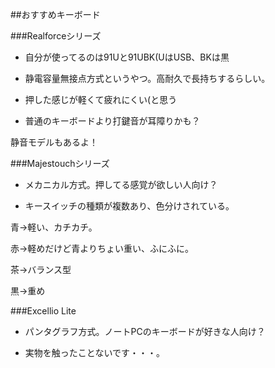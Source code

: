 ##おすすめキーボード

###Realforceシリーズ

- 自分が使ってるのは91Uと91UBK(UはUSB、BKは黒

- 静電容量無接点方式というやつ。高耐久で長持ちするらしい。

- 押した感じが軽くて疲れにくい(と思う

- 普通のキーボードより打鍵音が耳障りかも？

静音モデルもあるよ！

###Majestouchシリーズ

- メカニカル方式。押してる感覚が欲しい人向け？

- キースイッチの種類が複数あり、色分けされている。

青→軽い、カチカチ。

赤→軽めだけど青よりちょい重い、ふにふに。

茶→バランス型

黒→重め

###Excellio Lite

- パンタグラフ方式。ノートPCのキーボードが好きな人向け？

- 実物を触ったことないです・・・。

